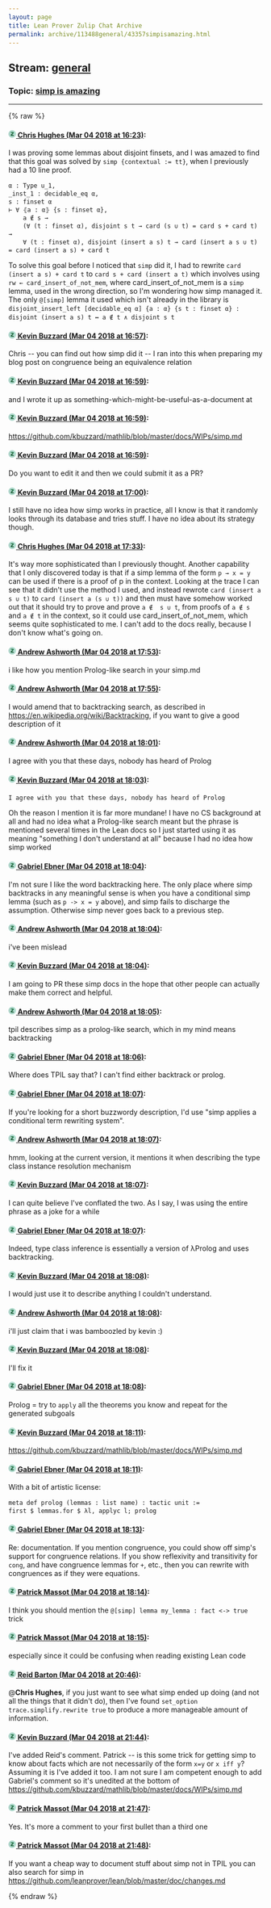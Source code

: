 ```yaml
---
layout: page
title: Lean Prover Zulip Chat Archive 
permalink: archive/113488general/43357simpisamazing.html
---
```


## Stream: [general](index.html)
### Topic: [simp is amazing](43357simpisamazing.html)

---


{% raw %}
#### [![Click to go to Zulip](../../assets/img/zulip2.png) Chris Hughes (Mar 04 2018 at 16:23)](https://leanprover.zulipchat.com/#narrow/stream/113488-general/topic/simp%20is%20amazing/near/123265688):
I was proving some lemmas about disjoint finsets, and I was amazed to find that this goal was solved by `simp {contextual := tt}`, when I previously had a 10 line proof.
```lean
α : Type u_1,
_inst_1 : decidable_eq α,
s : finset α
⊢ ∀ ⦃a : α⦄ {s : finset α},
    a ∉ s →
    (∀ (t : finset α), disjoint s t → card (s ∪ t) = card s + card t) →
    ∀ (t : finset α), disjoint (insert a s) t → card (insert a s ∪ t) = card (insert a s) + card t
```
To solve this goal before I noticed that `simp` did it, I had to rewrite `card (insert a s) + card t` to `card s + card (insert a t)` which involves using `rw ← card_insert_of_not_mem`, where card_insert_of_not_mem is a `simp` lemma, used in the wrong direction, so I'm wondering how simp managed it. The only `@[simp]` lemma it used which isn't already in the library is `disjoint_insert_left [decidable_eq α] {a : α} {s t : finset α} :  disjoint (insert a s) t ↔ a ∉ t ∧ disjoint s t`

#### [![Click to go to Zulip](../../assets/img/zulip2.png) Kevin Buzzard (Mar 04 2018 at 16:57)](https://leanprover.zulipchat.com/#narrow/stream/113488-general/topic/simp%20is%20amazing/near/123266504):
Chris -- you can find out how simp did it -- I ran into this when preparing my blog post on congruence being an equivalence relation

#### [![Click to go to Zulip](../../assets/img/zulip2.png) Kevin Buzzard (Mar 04 2018 at 16:59)](https://leanprover.zulipchat.com/#narrow/stream/113488-general/topic/simp%20is%20amazing/near/123266547):
and I wrote it up as something-which-might-be-useful-as-a-document at

#### [![Click to go to Zulip](../../assets/img/zulip2.png) Kevin Buzzard (Mar 04 2018 at 16:59)](https://leanprover.zulipchat.com/#narrow/stream/113488-general/topic/simp%20is%20amazing/near/123266550):
https://github.com/kbuzzard/mathlib/blob/master/docs/WIPs/simp.md

#### [![Click to go to Zulip](../../assets/img/zulip2.png) Kevin Buzzard (Mar 04 2018 at 16:59)](https://leanprover.zulipchat.com/#narrow/stream/113488-general/topic/simp%20is%20amazing/near/123266551):
Do you want to edit it and then we could submit it as a PR?

#### [![Click to go to Zulip](../../assets/img/zulip2.png) Kevin Buzzard (Mar 04 2018 at 17:00)](https://leanprover.zulipchat.com/#narrow/stream/113488-general/topic/simp%20is%20amazing/near/123266554):
I still have no idea how simp works in practice, all I know is that it randomly looks through its database and tries stuff. I have no idea about its strategy though.

#### [![Click to go to Zulip](../../assets/img/zulip2.png) Chris Hughes (Mar 04 2018 at 17:33)](https://leanprover.zulipchat.com/#narrow/stream/113488-general/topic/simp%20is%20amazing/near/123267383):
It's way more sophisticated than I previously thought. Another capability that I only discovered today is that if a simp lemma of the form `p → x = y` can be used if there is a proof of p in the context. Looking at the trace I can see that it didn't use the method I used, and instead rewrote `card (insert a s ∪ t)` to `card (insert a (s ∪ t))` and then must have somehow worked out that it should try to prove and prove `a ∉  s ∪ t`, from proofs of `a ∉ s` and `a ∉ t` in the context, so it could use card_insert_of_not_mem, which seems quite sophisticated to me. I can't add to the docs really, because I don't know what's going on.

#### [![Click to go to Zulip](../../assets/img/zulip2.png) Andrew Ashworth (Mar 04 2018 at 17:53)](https://leanprover.zulipchat.com/#narrow/stream/113488-general/topic/simp%20is%20amazing/near/123267882):
i like how you mention Prolog-like search in your simp.md

#### [![Click to go to Zulip](../../assets/img/zulip2.png) Andrew Ashworth (Mar 04 2018 at 17:55)](https://leanprover.zulipchat.com/#narrow/stream/113488-general/topic/simp%20is%20amazing/near/123267935):
I would amend that to backtracking search, as described in https://en.wikipedia.org/wiki/Backtracking, if you want to give a good description of it

#### [![Click to go to Zulip](../../assets/img/zulip2.png) Andrew Ashworth (Mar 04 2018 at 18:01)](https://leanprover.zulipchat.com/#narrow/stream/113488-general/topic/simp%20is%20amazing/near/123268115):
I agree with you that these days, nobody has heard of Prolog

#### [![Click to go to Zulip](../../assets/img/zulip2.png) Kevin Buzzard (Mar 04 2018 at 18:03)](https://leanprover.zulipchat.com/#narrow/stream/113488-general/topic/simp%20is%20amazing/near/123268168):
```quote
I agree with you that these days, nobody has heard of Prolog
```
Oh the reason I mention it is far more mundane! I have no CS background at all and had no idea what a Prolog-like search meant but the phrase is mentioned several times in the Lean docs so I just started using it as meaning "something I don't understand at all" because I had no idea how simp worked

#### [![Click to go to Zulip](../../assets/img/zulip2.png) Gabriel Ebner (Mar 04 2018 at 18:04)](https://leanprover.zulipchat.com/#narrow/stream/113488-general/topic/simp%20is%20amazing/near/123268207):
I'm not sure I like the word backtracking here.  The only place where simp backtracks in any meaningful sense is when you have a conditional simp lemma (such as `p -> x = y` above), and simp fails to discharge the assumption.  Otherwise simp never goes back to a previous step.

#### [![Click to go to Zulip](../../assets/img/zulip2.png) Andrew Ashworth (Mar 04 2018 at 18:04)](https://leanprover.zulipchat.com/#narrow/stream/113488-general/topic/simp%20is%20amazing/near/123268208):
i've been mislead

#### [![Click to go to Zulip](../../assets/img/zulip2.png) Kevin Buzzard (Mar 04 2018 at 18:04)](https://leanprover.zulipchat.com/#narrow/stream/113488-general/topic/simp%20is%20amazing/near/123268209):
I am going to PR these simp docs in the hope that other people can actually make them correct and helpful.

#### [![Click to go to Zulip](../../assets/img/zulip2.png) Andrew Ashworth (Mar 04 2018 at 18:05)](https://leanprover.zulipchat.com/#narrow/stream/113488-general/topic/simp%20is%20amazing/near/123268218):
tpil describes simp as a prolog-like search, which in my mind means backtracking

#### [![Click to go to Zulip](../../assets/img/zulip2.png) Gabriel Ebner (Mar 04 2018 at 18:06)](https://leanprover.zulipchat.com/#narrow/stream/113488-general/topic/simp%20is%20amazing/near/123268263):
Where does TPIL say that?  I can't find either backtrack or prolog.

#### [![Click to go to Zulip](../../assets/img/zulip2.png) Gabriel Ebner (Mar 04 2018 at 18:07)](https://leanprover.zulipchat.com/#narrow/stream/113488-general/topic/simp%20is%20amazing/near/123268267):
If you're looking for a short buzzwordy description, I'd use "simp applies a conditional term rewriting system".

#### [![Click to go to Zulip](../../assets/img/zulip2.png) Andrew Ashworth (Mar 04 2018 at 18:07)](https://leanprover.zulipchat.com/#narrow/stream/113488-general/topic/simp%20is%20amazing/near/123268271):
hmm, looking at the current version, it mentions it when describing the type class instance resolution mechanism

#### [![Click to go to Zulip](../../assets/img/zulip2.png) Kevin Buzzard (Mar 04 2018 at 18:07)](https://leanprover.zulipchat.com/#narrow/stream/113488-general/topic/simp%20is%20amazing/near/123268275):
I can quite believe I've conflated the two. As I say, I was using the entire phrase as a joke for a while

#### [![Click to go to Zulip](../../assets/img/zulip2.png) Gabriel Ebner (Mar 04 2018 at 18:07)](https://leanprover.zulipchat.com/#narrow/stream/113488-general/topic/simp%20is%20amazing/near/123268276):
Indeed, type class inference is essentially a version of λProlog and uses backtracking.

#### [![Click to go to Zulip](../../assets/img/zulip2.png) Kevin Buzzard (Mar 04 2018 at 18:08)](https://leanprover.zulipchat.com/#narrow/stream/113488-general/topic/simp%20is%20amazing/near/123268315):
I would just use it to describe anything I couldn't understand.

#### [![Click to go to Zulip](../../assets/img/zulip2.png) Andrew Ashworth (Mar 04 2018 at 18:08)](https://leanprover.zulipchat.com/#narrow/stream/113488-general/topic/simp%20is%20amazing/near/123268316):
i'll just claim that i was bamboozled by kevin :)

#### [![Click to go to Zulip](../../assets/img/zulip2.png) Kevin Buzzard (Mar 04 2018 at 18:08)](https://leanprover.zulipchat.com/#narrow/stream/113488-general/topic/simp%20is%20amazing/near/123268317):
I'll fix it

#### [![Click to go to Zulip](../../assets/img/zulip2.png) Gabriel Ebner (Mar 04 2018 at 18:08)](https://leanprover.zulipchat.com/#narrow/stream/113488-general/topic/simp%20is%20amazing/near/123268318):
Prolog = try to `apply` all the theorems you know and repeat for the generated subgoals

#### [![Click to go to Zulip](../../assets/img/zulip2.png) Kevin Buzzard (Mar 04 2018 at 18:11)](https://leanprover.zulipchat.com/#narrow/stream/113488-general/topic/simp%20is%20amazing/near/123268378):
https://github.com/kbuzzard/mathlib/blob/master/docs/WIPs/simp.md

#### [![Click to go to Zulip](../../assets/img/zulip2.png) Gabriel Ebner (Mar 04 2018 at 18:11)](https://leanprover.zulipchat.com/#narrow/stream/113488-general/topic/simp%20is%20amazing/near/123268379):
With a bit of artistic license:
```lean
meta def prolog (lemmas : list name) : tactic unit :=
first $ lemmas.for $ λl, applyc l; prolog
```

#### [![Click to go to Zulip](../../assets/img/zulip2.png) Gabriel Ebner (Mar 04 2018 at 18:13)](https://leanprover.zulipchat.com/#narrow/stream/113488-general/topic/simp%20is%20amazing/near/123268428):
Re: documentation.  If you mention congruence, you could show off simp's support for congruence relations.  If you show reflexivity and transitivity for `cong`, and have congruence lemmas for `+`, etc., then you can rewrite with congruences as if they were equations.

#### [![Click to go to Zulip](../../assets/img/zulip2.png) Patrick Massot (Mar 04 2018 at 18:14)](https://leanprover.zulipchat.com/#narrow/stream/113488-general/topic/simp%20is%20amazing/near/123268470):
I think you should mention the `@[simp] lemma my_lemma : fact <-> true` trick

#### [![Click to go to Zulip](../../assets/img/zulip2.png) Patrick Massot (Mar 04 2018 at 18:15)](https://leanprover.zulipchat.com/#narrow/stream/113488-general/topic/simp%20is%20amazing/near/123268480):
especially since it could be confusing when reading existing Lean code

#### [![Click to go to Zulip](../../assets/img/zulip2.png) Reid Barton (Mar 04 2018 at 20:46)](https://leanprover.zulipchat.com/#narrow/stream/113488-general/topic/simp%20is%20amazing/near/123272385):
@**Chris Hughes**, if you just want to see what simp ended up doing (and not all the things that it didn't do), then I've found `set_option trace.simplify.rewrite true` to produce a more manageable amount of information.

#### [![Click to go to Zulip](../../assets/img/zulip2.png) Kevin Buzzard (Mar 04 2018 at 21:44)](https://leanprover.zulipchat.com/#narrow/stream/113488-general/topic/simp%20is%20amazing/near/123273896):
I've added Reid's comment. Patrick -- is this some trick for getting simp to know about facts which are not necessarily of the form `x=y` or `x iff y`? Assuming it is I've added it too. I am not sure I am competent enough to add Gabriel's comment so it's unedited at the bottom of https://github.com/kbuzzard/mathlib/blob/master/docs/WIPs/simp.md

#### [![Click to go to Zulip](../../assets/img/zulip2.png) Patrick Massot (Mar 04 2018 at 21:47)](https://leanprover.zulipchat.com/#narrow/stream/113488-general/topic/simp%20is%20amazing/near/123273963):
Yes. It's more a comment to your first bullet than a third one

#### [![Click to go to Zulip](../../assets/img/zulip2.png) Patrick Massot (Mar 04 2018 at 21:48)](https://leanprover.zulipchat.com/#narrow/stream/113488-general/topic/simp%20is%20amazing/near/123274002):
If you want a cheap way to document stuff about simp not in TPIL you can also search for simp in https://github.com/leanprover/lean/blob/master/doc/changes.md


{% endraw %}
